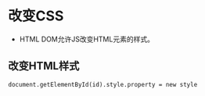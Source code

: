 # 改变CSS

- HTML DOM允许JS改变HTML元素的样式。

## 改变HTML样式

`document.getElementById(id).style.property = new style`
